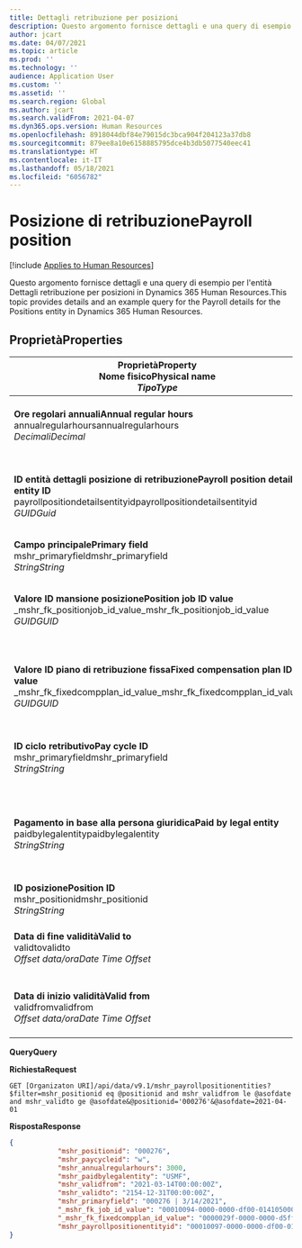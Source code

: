 ```yaml
---
title: Dettagli retribuzione per posizioni
description: Questo argomento fornisce dettagli e una query di esempio per l'entità Dettagli retribuzione per posizioni in Dynamics 365 Human Resources.
author: jcart
ms.date: 04/07/2021
ms.topic: article
ms.prod: ''
ms.technology: ''
audience: Application User
ms.custom: ''
ms.assetid: ''
ms.search.region: Global
ms.author: jcart
ms.search.validFrom: 2021-04-07
ms.dyn365.ops.version: Human Resources
ms.openlocfilehash: 8918044dbf84e79015dc3bca904f204123a37db8
ms.sourcegitcommit: 879ee8a10e6158885795dce4b3db5077540eec41
ms.translationtype: HT
ms.contentlocale: it-IT
ms.lasthandoff: 05/18/2021
ms.locfileid: "6056782"
---
```

# <a name="payroll-position"></a><span data-ttu-id="5ee05-103">Posizione di retribuzione</span><span class="sxs-lookup"><span data-stu-id="5ee05-103">Payroll position</span></span>

[!include [Applies to Human Resources](../includes/applies-to-hr.md)]

<span data-ttu-id="5ee05-104">Questo argomento fornisce dettagli e una query di esempio per l'entità Dettagli retribuzione per posizioni in Dynamics 365 Human Resources.</span><span class="sxs-lookup"><span data-stu-id="5ee05-104">This topic provides details and an example query for the Payroll details for the Positions entity in Dynamics 365 Human Resources.</span></span>

## <a name="properties"></a><span data-ttu-id="5ee05-105">Proprietà</span><span class="sxs-lookup"><span data-stu-id="5ee05-105">Properties</span></span>

| <span data-ttu-id="5ee05-106">Proprietà</span><span class="sxs-lookup"><span data-stu-id="5ee05-106">Property</span></span><br><span data-ttu-id="5ee05-107">**Nome fisico**</span><span class="sxs-lookup"><span data-stu-id="5ee05-107">**Physical name**</span></span><br><span data-ttu-id="5ee05-108">**_Tipo_**</span><span class="sxs-lookup"><span data-stu-id="5ee05-108">**_Type_**</span></span> | <span data-ttu-id="5ee05-109">Utilizza</span><span class="sxs-lookup"><span data-stu-id="5ee05-109">Use</span></span> | <span data-ttu-id="5ee05-110">descrizione</span><span class="sxs-lookup"><span data-stu-id="5ee05-110">Description</span></span> |
| --- | --- | --- |
| <span data-ttu-id="5ee05-111">**Ore regolari annuali**</span><span class="sxs-lookup"><span data-stu-id="5ee05-111">**Annual regular hours**</span></span><br><span data-ttu-id="5ee05-112">annualregularhours</span><span class="sxs-lookup"><span data-stu-id="5ee05-112">annualregularhours</span></span><br><span data-ttu-id="5ee05-113">*Decimali*</span><span class="sxs-lookup"><span data-stu-id="5ee05-113">*Decimal*</span></span> | <span data-ttu-id="5ee05-114">Sola lettura</span><span class="sxs-lookup"><span data-stu-id="5ee05-114">Read-only</span></span><br><span data-ttu-id="5ee05-115">Richiesto</span><span class="sxs-lookup"><span data-stu-id="5ee05-115">Required</span></span> | <span data-ttu-id="5ee05-116">Ore regolari annuali definite per la posizione.</span><span class="sxs-lookup"><span data-stu-id="5ee05-116">Annual regular hours defined on the position.</span></span>  |
| <span data-ttu-id="5ee05-117">**ID entità dettagli posizione di retribuzione**</span><span class="sxs-lookup"><span data-stu-id="5ee05-117">**Payroll position details entity ID**</span></span><br><span data-ttu-id="5ee05-118">payrollpositiondetailsentityid</span><span class="sxs-lookup"><span data-stu-id="5ee05-118">payrollpositiondetailsentityid</span></span><br><span data-ttu-id="5ee05-119">*GUID*</span><span class="sxs-lookup"><span data-stu-id="5ee05-119">*Guid*</span></span> | <span data-ttu-id="5ee05-120">Richiesto</span><span class="sxs-lookup"><span data-stu-id="5ee05-120">Required</span></span><br><span data-ttu-id="5ee05-121">Generato dal sistema.</span><span class="sxs-lookup"><span data-stu-id="5ee05-121">System generated.</span></span> | <span data-ttu-id="5ee05-122">Un valore GUID generato dal sistema per identificare in modo univoco la posizione.</span><span class="sxs-lookup"><span data-stu-id="5ee05-122">A system-generated GUID value to uniquely identify the position.</span></span>  |
| <span data-ttu-id="5ee05-123">**Campo principale**</span><span class="sxs-lookup"><span data-stu-id="5ee05-123">**Primary field**</span></span><br><span data-ttu-id="5ee05-124">mshr_primaryfield</span><span class="sxs-lookup"><span data-stu-id="5ee05-124">mshr_primaryfield</span></span><br><span data-ttu-id="5ee05-125">*String*</span><span class="sxs-lookup"><span data-stu-id="5ee05-125">*String*</span></span> | <span data-ttu-id="5ee05-126">Richiesto</span><span class="sxs-lookup"><span data-stu-id="5ee05-126">Required</span></span><br><span data-ttu-id="5ee05-127">Generato dal sistema</span><span class="sxs-lookup"><span data-stu-id="5ee05-127">System generated</span></span> |  |
| <span data-ttu-id="5ee05-128">**Valore ID mansione posizione**</span><span class="sxs-lookup"><span data-stu-id="5ee05-128">**Position job ID value**</span></span><br><span data-ttu-id="5ee05-129">_mshr_fk_positionjob_id_value</span><span class="sxs-lookup"><span data-stu-id="5ee05-129">_mshr_fk_positionjob_id_value</span></span><br><span data-ttu-id="5ee05-130">*GUID*</span><span class="sxs-lookup"><span data-stu-id="5ee05-130">*GUID*</span></span> | <span data-ttu-id="5ee05-131">Sola lettura</span><span class="sxs-lookup"><span data-stu-id="5ee05-131">Read-only</span></span><br><span data-ttu-id="5ee05-132">Richiesto</span><span class="sxs-lookup"><span data-stu-id="5ee05-132">Required</span></span><br><span data-ttu-id="5ee05-133">Chiave esterna:mshr_PayrollPositionJobEntity of the mshr_payrollpositionjobentity</span><span class="sxs-lookup"><span data-stu-id="5ee05-133">Foreign key:mshr_PayrollPositionJobEntity of the mshr_payrollpositionjobentity</span></span> |<span data-ttu-id="5ee05-134">L'ID della mansione associata alla posizione.</span><span class="sxs-lookup"><span data-stu-id="5ee05-134">The ID of the job associated with the position.</span></span>|
| <span data-ttu-id="5ee05-135">**Valore ID piano di retribuzione fissa**</span><span class="sxs-lookup"><span data-stu-id="5ee05-135">**Fixed compensation plan ID value**</span></span><br><span data-ttu-id="5ee05-136">_mshr_fk_fixedcompplan_id_value</span><span class="sxs-lookup"><span data-stu-id="5ee05-136">_mshr_fk_fixedcompplan_id_value</span></span><br><span data-ttu-id="5ee05-137">*GUID*</span><span class="sxs-lookup"><span data-stu-id="5ee05-137">*GUID*</span></span> | <span data-ttu-id="5ee05-138">Sola lettura</span><span class="sxs-lookup"><span data-stu-id="5ee05-138">Read-only</span></span><br><span data-ttu-id="5ee05-139">Richiesto</span><span class="sxs-lookup"><span data-stu-id="5ee05-139">Required</span></span><br><span data-ttu-id="5ee05-140">Chiave esterna: mshr_FixedCompPlan_id of mshr_payrollfixedcompensationplanentity</span><span class="sxs-lookup"><span data-stu-id="5ee05-140">Foreign key: mshr_FixedCompPlan_id of mshr_payrollfixedcompensationplanentity</span></span>  | <span data-ttu-id="5ee05-141">L'ID del piano di retribuzione fissa associato alla posizione.</span><span class="sxs-lookup"><span data-stu-id="5ee05-141">The ID of the fixed compensation plan associated with the position.</span></span> |
| <span data-ttu-id="5ee05-142">**ID ciclo retributivo**</span><span class="sxs-lookup"><span data-stu-id="5ee05-142">**Pay cycle ID**</span></span><br><span data-ttu-id="5ee05-143">mshr_primaryfield</span><span class="sxs-lookup"><span data-stu-id="5ee05-143">mshr_primaryfield</span></span><br><span data-ttu-id="5ee05-144">*String*</span><span class="sxs-lookup"><span data-stu-id="5ee05-144">*String*</span></span> | <span data-ttu-id="5ee05-145">Sola lettura</span><span class="sxs-lookup"><span data-stu-id="5ee05-145">Read-only</span></span><br><span data-ttu-id="5ee05-146">Richiesto</span><span class="sxs-lookup"><span data-stu-id="5ee05-146">Required</span></span> | <span data-ttu-id="5ee05-147">Il ciclo retributivo definito per la posizione.</span><span class="sxs-lookup"><span data-stu-id="5ee05-147">The pay cycle defined on the position.</span></span> |
| <span data-ttu-id="5ee05-148">**Pagamento in base alla persona giuridica**</span><span class="sxs-lookup"><span data-stu-id="5ee05-148">**Paid by legal entity**</span></span><br><span data-ttu-id="5ee05-149">paidbylegalentity</span><span class="sxs-lookup"><span data-stu-id="5ee05-149">paidbylegalentity</span></span><br><span data-ttu-id="5ee05-150">*String*</span><span class="sxs-lookup"><span data-stu-id="5ee05-150">*String*</span></span> | <span data-ttu-id="5ee05-151">Sola lettura</span><span class="sxs-lookup"><span data-stu-id="5ee05-151">Read-only</span></span><br><span data-ttu-id="5ee05-152">Richiesto</span><span class="sxs-lookup"><span data-stu-id="5ee05-152">Required</span></span> | <span data-ttu-id="5ee05-153">La persona giuridica definita nella posizione responsabile dell'emissione del pagamento.</span><span class="sxs-lookup"><span data-stu-id="5ee05-153">The legal entity defined on the positoin responsible for issuing payment.</span></span> |
| <span data-ttu-id="5ee05-154">**ID posizione**</span><span class="sxs-lookup"><span data-stu-id="5ee05-154">**Position ID**</span></span><br><span data-ttu-id="5ee05-155">mshr_positionid</span><span class="sxs-lookup"><span data-stu-id="5ee05-155">mshr_positionid</span></span><br><span data-ttu-id="5ee05-156">*String*</span><span class="sxs-lookup"><span data-stu-id="5ee05-156">*String*</span></span> | <span data-ttu-id="5ee05-157">Sola lettura</span><span class="sxs-lookup"><span data-stu-id="5ee05-157">Read-only</span></span><br><span data-ttu-id="5ee05-158">Richiesto</span><span class="sxs-lookup"><span data-stu-id="5ee05-158">Required</span></span> | <span data-ttu-id="5ee05-159">L'ID della posizione.</span><span class="sxs-lookup"><span data-stu-id="5ee05-159">The ID of the position.</span></span> |
| <span data-ttu-id="5ee05-160">**Data di fine validità**</span><span class="sxs-lookup"><span data-stu-id="5ee05-160">**Valid to**</span></span><br><span data-ttu-id="5ee05-161">validto</span><span class="sxs-lookup"><span data-stu-id="5ee05-161">validto</span></span><br><span data-ttu-id="5ee05-162">*Offset data/ora*</span><span class="sxs-lookup"><span data-stu-id="5ee05-162">*Date Time Offset*</span></span> | <span data-ttu-id="5ee05-163">Sola lettura</span><span class="sxs-lookup"><span data-stu-id="5ee05-163">Read-only</span></span><br><span data-ttu-id="5ee05-164">Richiesto</span><span class="sxs-lookup"><span data-stu-id="5ee05-164">Required</span></span> |<span data-ttu-id="5ee05-165">La data di inizio validità dei dettagli della posizione.</span><span class="sxs-lookup"><span data-stu-id="5ee05-165">The date the position details are valid from.</span></span>  |
| <span data-ttu-id="5ee05-166">**Data di inizio validità**</span><span class="sxs-lookup"><span data-stu-id="5ee05-166">**Valid from**</span></span><br><span data-ttu-id="5ee05-167">validfrom</span><span class="sxs-lookup"><span data-stu-id="5ee05-167">validfrom</span></span><br><span data-ttu-id="5ee05-168">*Offset data/ora*</span><span class="sxs-lookup"><span data-stu-id="5ee05-168">*Date Time Offset*</span></span> | <span data-ttu-id="5ee05-169">Sola lettura</span><span class="sxs-lookup"><span data-stu-id="5ee05-169">Read-only</span></span><br><span data-ttu-id="5ee05-170">Richiesto</span><span class="sxs-lookup"><span data-stu-id="5ee05-170">Required</span></span> |<span data-ttu-id="5ee05-171">La data di fine validità dei dettagli della posizione.</span><span class="sxs-lookup"><span data-stu-id="5ee05-171">The date the position details are valid to.</span></span>  |

<span data-ttu-id="5ee05-172">**Query**</span><span class="sxs-lookup"><span data-stu-id="5ee05-172">**Query**</span></span>

<span data-ttu-id="5ee05-173">**Richiesta**</span><span class="sxs-lookup"><span data-stu-id="5ee05-173">**Request**</span></span>

```http
GET [Organizaton URI]/api/data/v9.1/mshr_payrollpositionentities?$filter=mshr_positionid eq @positionid and mshr_validfrom le @asofdate and mshr_validto ge @asofdate&@positionid='000276'&@asofdate=2021-04-01
```

<span data-ttu-id="5ee05-174">**Risposta**</span><span class="sxs-lookup"><span data-stu-id="5ee05-174">**Response**</span></span>

```json
{
            "mshr_positionid": "000276",
            "mshr_paycycleid": "w",
            "mshr_annualregularhours": 3000,
            "mshr_paidbylegalentity": "USMF",
            "mshr_validfrom": "2021-03-14T00:00:00Z",
            "mshr_validto": "2154-12-31T00:00:00Z",
            "mshr_primaryfield": "000276 | 3/14/2021",
            "_mshr_fk_job_id_value": "00010094-0000-0000-df00-014105000000",
            "_mshr_fk_fixedcompplan_id_value": "0000029f-0000-0000-d5ff-004105000000",
            "mshr_payrollpositionentityid": "00010097-0000-0000-df00-014105000000"
}
```
